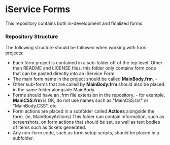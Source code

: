 # iService Forms
This repository contains both in-development and finalized forms.  

### Repository Structure
The following structure should be followed when working with form projects:
- Each form project is contained in a sub-folder off of the top level. Other than README and LICENSE files, this folder only contains form code that can be pasted directly into an iService Form.   
- The main form name in the project should be called **MainBody.frm**.  -
- Other sub-forms that are called by **MainBody.frm** should also be placed in the same folder alongside MainBody.
- Forms should have an .frm file extension in the repository. - for example, **MainCSS.frm** is OK, do not use names such as "MainCSS.txt" or "MainBody.CSS", etc
- Form actions are placed in a subfolder called **<formname>Actions** alongside the form. (ie, MainBodyActions)  This folder can contain information, such as screenshots, on form actions that should be set, as well as text bodies of items such as tickets generated.
- Any non-form code, such as form setup scripts, should be placed in a subfolder.
